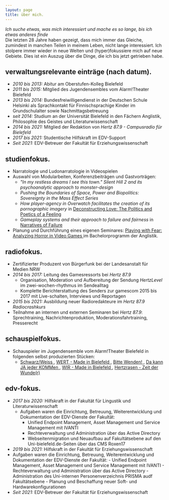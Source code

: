 ```yaml
---
layout: page
title: über mich.
---
```


*Ich suche etwas, was mich interessiert und mache es so lange, bis ich etwas anderes finde*
<br>
Die letzten 28 Jahre haben gezeigt, dass mich immer das Gleiche, zumindest in manchen Teilen in meinem Leben, nicht lange interessiert. Ich stolpere immer wieder in neue Welten und (hyper)fokussiere mich auf neue Gebiete. Dies ist ein Auszug über die Dinge, die ich bis jetzt getrieben habe. 


## verwaltungsrelevante einträge (nach datum).

- *2010 bis 2013:* Abitur am Oberstufen-Kolleg Bielefeld
- *2011 bis 2015:* Mitglied des Jugendensembles vom Alarm!Theater Bielefeld
- *2013 bis 2014:* Bundesfreiwilligendienst in der Deutschen Schule Helsinki als Sprachkontakt für Finnischsprachige Kinder im Grundschulalter sowie Nachmittagsbetreuung
- *seit 2014:* Studium an der Universität Bielefeld in den Fächern Anglistik, Philosophie des Geistes und Literaturwissenschaft
- *2014 bis 2021:* Mitglied der Redaktion von *Hertz 87.9 - Campusradio für Bielefeld*
- *2017 bis 2021:* Studentische Hilfskraft im EDV-Support
- *Seit 2021:* EDV-Betreuer der Fakultät für Erziehungswissenschaft


## studienfokus.

- Narratologie und Ludonarratologie in Videospielen
- Auswahl von Modularbeiten, Konferenzbeiträgen und Gastvorträgen:
    - *"In my restless dreams I see this town." Silent Hill 2 and its psychoanalytic approach to monster-design*
    -  *Pushing the Boundaries of Space, Power and Biopolitics: Sovereignty in the Mass Effect Series*
    - *How player-agency in Overwatch facilitates the creation of its pornographic imagery* in <a href="https://ekvv.uni-bielefeld.de/kvv_publ/publ/vd?id=101468412">Deconstructing Love: The Politics and Poetics of a Feeling<a/> 
    - *Gameplay systems and their approach to failure and fairness* in <a href="https://ekvv.uni-bielefeld.de/kvv_publ/publ/vd?id=132023651"> Narratives of Failure <a/> 
- Planung und Durchführung eines eigenen Seminares: <a href="https://ekvv.uni-bielefeld.de/kvv_publ/publ/vd?id=123624740"> Playing with Fear: Analyzing Horror in Video Games <a/> im Bachelorprogramm der Anglistik.

## radiofokus.

- Zertifizierter Produzent von Bürgerfunk bei der Landesanstalt für Medien NRW 
- *2014 bis 2017:* Leitung des Gamesressorts bei *Hertz 87.9*
    - Organisation, Moderation und Aufbereitung der Sendung *HertzLevel* im zwei-wochen-rhythmus im Sendealltag
    - Komplette Berichterstattung des Senders zur gamescom 2015 bis 2017 mit Live-schalten, Interviews und Reportagen 
- *2015 bis 2021:* Ausbildung neuer Radioredakteure im *Hertz 87.9 Radiocrashkurs*
- Teilnahme an internen und externen Seminaren bei *Hertz 87.9*: Sprechtraining, Nachrichtenproduktion, Moderationsfahrtraining, Presserecht

## schauspielfokus.
- Schauspieler im Jugendensemble vom Alarm!Theater Bielefeld in folgenden selbst produzierten Stücken:
    - <a href="https://www.alarmtheater.de/de/buehne/produktionen/schwarzweiss-eigentlich-sind-wir-nicht-so/28/"> Schwarz/Weiss <a/> , <a href="https://www.alarmtheater.de/de/buehne/produktionen/wert-made-in-bielefeld/27/"> WERT - Made in Bielefeld <a/>, <a href="https://www.alarmtheater.de/de/buehne/produktionen/bitte-wenden/22/"> Bitte Wenden! <a/>, <a href="https://www.alarmtheater.de/de/buehne/produktionen/da-kann-ja-jeder-kommen/16/"> Da kann JA jeder KOMMen <a/>, <a href="https://www.alarmtheater.de/de/buehne/produktionen/wir-made-in-bielefeld/13/"> WIR - Made in Bielefeld <a/>, <a href="https://www.alarmtheater.de/de/buehne/produktionen/herzrasen-zeit-der-wunde-r/11/"> Hertzrasen - Zeit der Wunde(r) <a/>

## edv-fokus.
- *2017 bis 2020:* Hilfskraft in der Fakultät für Lingustik und Literaturwissenschaft
    - Aufgaben waren die Einrichtung, Betreuung, Weiterentwicklung und Dokumentation der EDV-Dienste der Fakultät:
        - Unified Endpoint Management, Asset Management und Service Management mit IVANTI
        - Rechteverwaltung und Administration über das Active Directory
        - Webseitenmigration und Neuaufbau auf Fakultätsebene auf den Uni-bielefeld.de-Seiten über das CMS Roxen17
- *2019 bis 2021:* Hilfskraft in der Fakultät für Erziehungswissenschaft
- Aufgaben waren die Einrichtung, Betreuung, Weiterentwicklung und Dokumentation der EDV-Dienste der Fakultät:
        - Unified Endpoint Management, Asset Management und Service Management mit IVANTI
        - Rechteverwaltung und Administration über das Active Directory
        - Administration des Uni-internen Personenverzeichnis PRISMA audf Fakultätsebene
        - Planung und Beschaffung neuer Soft- und Hardwarekonfigurationen
- *Seit 2021:* EDV-Betreuer der Fakultät für Erziehungswissenschaft
